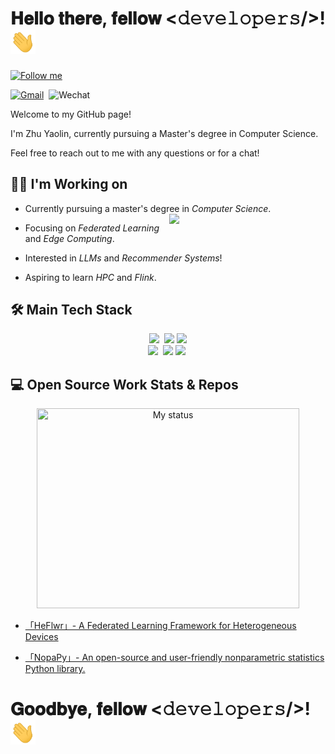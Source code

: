 # 𝐇𝐞𝐥𝐥𝐨 𝐭𝐡𝐞𝐫𝐞, 𝐟𝐞𝐥𝐥𝐨𝐰 <𝚍𝚎𝚟𝚎𝚕𝚘𝚙𝚎𝚛𝚜/>! <img src="https://github.com/QVQZZZ/QVQZZZ/blob/main/pictures/Hi.gif" width="40px"> 

[<img src="https://img.shields.io/github/followers/QVQZZZ?label=follow&style=social" height="22" title="Follow me" />](https://github.com/QVQZZZ) 


[![Gmail](https://img.shields.io/badge/-Gmail-c14438?style=flat&logo=Gmail&logoColor=white)](mailto:zhuyaolinluck@gmail.com) 
![Wechat](https://img.shields.io/static/v1?label=Wechat&message=zyluckyah&color=7BB32E&logo=wechat) 


Welcome to my GitHub page!

I'm Zhu Yaolin, currently pursuing a Master's degree in Computer Science.

Feel free to reach out to me with any questions or for a chat! 

## 👩‍💻 I'm Working on
- Currently pursuing a master's degree in *Computer Science*.  
<img align= "right" width= "250" src= "https://pa1.narvii.com/6580/8098c6e9207376889eeb0532d9f5a0723c4d73f5_hq.gif"/>       
- Focusing on *Federated Learning* and *Edge Computing*.   

- Interested in *LLMs* and *Recommender Systems*!  

- Aspiring to learn *HPC* and *Flink*. 

## 🛠 Main Tech Stack
<p align="center">
<code><img width="15%" src="https://www.vectorlogo.zone/logos/python/python-ar21.svg"></code> 
<code><img width="15%" src="https://www.vectorlogo.zone/logos/java/java-ar21.svg"></code>
<code><img width="15%" src="https://www.vectorlogo.zone/logos/scala-lang/scala-lang-ar21.svg"></code>
<br/>
<code><img width="15%" src="https://www.vectorlogo.zone/logos/apache_spark/apache_spark-ar21.svg"></code> 
<code><img width="15%" src="https://www.vectorlogo.zone/logos/apache_hadoop/apache_hadoop-ar21.svg"></code>
<code><img width="15%" src="https://www.vectorlogo.zone/logos/pytorch/pytorch-ar21.svg"></code> 
</p>


## 💻 Open Source Work Stats & Repos

<p align="center">
<img title="My status" height="320" width="420" src="https://github-readme-stats.vercel.app/api?username=QVQZZZ&hide=prs&count_private=true&icon_color=00CC66&title_color=006633&bg_color=FFFFFF&show_icons=true&theme=light"/>
</p>

- [「HeFlwr」- A Federated Learning Framework for Heterogeneous Devices](https://github.com/QVQZZZ/HeFlwr)  

- [「NopaPy」- An open-source and user-friendly nonparametric statistics Python library.](https://github.com/QVQZZZ/NopaPy)

# 𝐆𝐨𝐨𝐝𝐛𝐲𝐞, 𝐟𝐞𝐥𝐥𝐨𝐰 <𝚍𝚎𝚟𝚎𝚕𝚘𝚙𝚎𝚛𝚜/>! <img src="https://github.com/QVQZZZ/QVQZZZ/blob/main/pictures/Hi.gif" width="40px">
